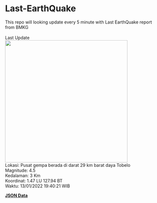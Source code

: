 # Last-EarthQuake
This repo will looking update every 5 minute with Last EarthQuake report from BMKG
<br>
<br>
Last Update
<br>
<img src="https://ews.bmkg.go.id/TEWS/data/20220113194021.mmi.jpg" width="400"/>
<br>
Lokasi: Pusat gempa berada di darat 29 km barat daya Tobelo <br>
Magnitude: 4.5 <br>
Kedalaman: 3 Km <br>
Koordinat: 1.47 LU 127.94 BT <br>
Waktu: 13/01/2022 19:40:21 WIB <br>

<a href="./data/data.json">**JSON Data**</a>
